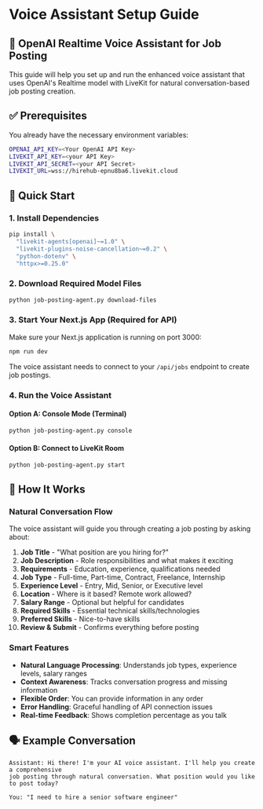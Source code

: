 # Voice Assistant Setup Guide

## 🎤 OpenAI Realtime Voice Assistant for Job Posting

This guide will help you set up and run the enhanced voice assistant that uses OpenAI's Realtime model with LiveKit for natural conversation-based job posting creation.

## ✅ Prerequisites

You already have the necessary environment variables:

```bash
OPENAI_API_KEY=<Your OpenAI API Key>
LIVEKIT_API_KEY=<your API Key>
LIVEKIT_API_SECRET=<your API Secret>
LIVEKIT_URL=wss://hirehub-epnu8ba6.livekit.cloud
```

## 🚀 Quick Start

### 1. Install Dependencies

```bash
pip install \
  "livekit-agents[openai]~=1.0" \
  "livekit-plugins-noise-cancellation~=0.2" \
  "python-dotenv" \
  "httpx>=0.25.0"
```

### 2. Download Required Model Files

```bash
python job-posting-agent.py download-files
```

### 3. Start Your Next.js App (Required for API)

Make sure your Next.js application is running on port 3000:

```bash
npm run dev
```

The voice assistant needs to connect to your `/api/jobs` endpoint to create job postings.

### 4. Run the Voice Assistant

#### Option A: Console Mode (Terminal)
```bash
python job-posting-agent.py console
```

#### Option B: Connect to LiveKit Room
```bash
python job-posting-agent.py start
```

## 🎯 How It Works

### **Natural Conversation Flow**

The voice assistant will guide you through creating a job posting by asking about:

1. **Job Title** - "What position are you hiring for?"
2. **Job Description** - Role responsibilities and what makes it exciting
3. **Requirements** - Education, experience, qualifications needed
4. **Job Type** - Full-time, Part-time, Contract, Freelance, Internship
5. **Experience Level** - Entry, Mid, Senior, or Executive level
6. **Location** - Where is it based? Remote work allowed?
7. **Salary Range** - Optional but helpful for candidates
8. **Required Skills** - Essential technical skills/technologies
9. **Preferred Skills** - Nice-to-have skills
10. **Review & Submit** - Confirms everything before posting

### **Smart Features**

- **Natural Language Processing**: Understands job types, experience levels, salary ranges
- **Context Awareness**: Tracks conversation progress and missing information
- **Flexible Order**: You can provide information in any order
- **Error Handling**: Graceful handling of API connection issues
- **Real-time Feedback**: Shows completion percentage as you talk

## 🗣️ Example Conversation

```
Assistant: Hi there! I'm your AI voice assistant. I'll help you create a comprehensive 
job posting through natural conversation. What position would you like to post today?

You: "I need to hire a senior software engineer" 